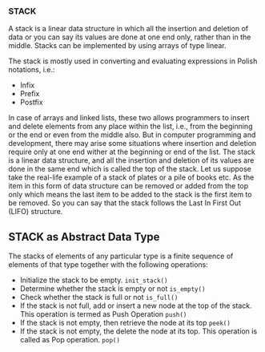 ### STACK

A stack is a linear data structure in which all the insertion and deletion of data or you can say its values are done at one end only, rather than in the middle. Stacks can be implemented by using arrays of type linear.

The stack is mostly used in converting and evaluating expressions in Polish notations, i.e.:

- Infix
- Prefix
- Postfix

In case of arrays and linked lists, these two allows programmers to insert and delete elements from any place within the list, i.e., from the beginning or the end or even from the middle also. But in computer programming and development, there may arise some situations where insertion and deletion require only at one end wither at the beginning or end of the list. The stack is a linear data structure, and all the insertion and deletion of its values are done in the same end which is called the top of the stack. Let us suppose take the real-life example of a stack of plates or a pile of books etc. As the item in this form of data structure can be removed or added from the top only which means the last item to be added to the stack is the first item to be removed. So you can say that the stack follows the Last In First Out (LIFO) structure.

## STACK as Abstract Data Type

The stacks of elements of any particular type is a finite sequence of elements of that type together with the following operations:

- Initialize the stack to be empty. `init_stack()`
- Determine whether the stack is empty or not `is_empty()`
- Check whether the stack is full or not `is_full()`
- If the stack is not full, add or insert a new node at the top of the stack. This operation is termed as Push Operation `push()`
- If the stack is not empty, then retrieve the node at its top `peek()`
- If the stack is not empty, the delete the node at its top. This operation is called as Pop operation. `pop()`

